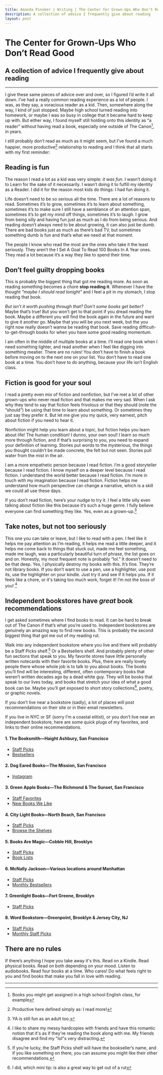 ```yaml
---
title: Amanda Pinsker | Writing | The Center for Grown-Ups Who Don’t Read Good
description: A collection of advice I frequently give about reading
layout: post
---
```


# The Center for Grown-Ups Who Don’t Read Good
## A collection of advice I frequently give about reading

---

I give these same pieces of advice over and over, so I figured I’d write it all down. I’ve had a really common reading experience as a lot of people. I was, as they say, a voracious reader as a kid. Then, somewhere along the way, I kind of just stopped. Maybe high school turned reading into homework, or maybe I was so busy in college that it became hard to keep up with. But either way, I found myself still holding onto this identity as “a reader” without having read a book, especially one outside of The Canon[^1], in years.

I still probably don’t read as much as it might seem, but I’ve found a much happier, more productive[^2] relationship to reading and I think that all starts with my first reminder:


## Reading is fun
The reason I read a lot as a kid was very simple: ​*it was fun*. I wasn’t doing it to Learn for the sake of it necessarily. I wasn’t doing it to fulfill my identity as a Reader.  I did it for the reason most kids do things: I had fun doing it.

Life doesn’t need to be so serious all the time. There are a lot of reasons to read. Sometimes it’s to grow, sometimes it’s to learn about something, sometimes it’s to make sure I still have a semblance of an attention span, sometimes it’s to get my mind off things, sometimes it’s to laugh. I grow from being silly and having fun just as much as I do from being serious. And reading doesn’t always need to be about growing, it can also just be dumb. There are bad books just as much as there’s bad TV, but sometimes something dumb is fun and that’s what we need at that moment.

The people I know who read the most are the ones who take it the least seriously. They aren’t the I Set A Goal To Read 100 Books In A Year ones. They read a lot because it’s a way they like to spend their time.


## Don’t feel guilty dropping books
This is probably the biggest thing that got me reading more. As soon as reading something becomes a chore ​**stop reading it**​. Whenever I have the thought *"maybe I should read tonight"* and I feel a pit in my stomach, I stop reading that book.

*But isn’t it worth pushing through that? Don’t some books get better?* Maybe that’s true! But you won’t get to that point if you dread reading the book. Maybe a different you will find the book again in the future and want to give it another go. Maybe that you will be you next week, but the you right now really doesn’t wanna be reading that book. Save reading difficult-to-get-through books for when you have some good reading momentum.

I am often in the middle of multiple books at a time. I’ll read one book when I need something lighter, and read another when I feel like digging into something meatier. There are no rules! You don’t have to finish a book before moving on to the next one on your list. You don’t have to read one book at a time. You don’t *have* to do anything, because your life isn’t English class.


## Fiction is good for your soul
I read a pretty even mix of fiction and nonfiction, but I’ve met a lot of other grown-ups who never read fiction and that makes me very sad. When I ask why they tend to say that fiction feels frivolous or that they should (note the “should”) be using that time to learn about something. Or sometimes they just say they prefer it. But let me give you my quick, very earnest, pitch about fiction if you need to hear it.

Nonfiction might help you learn about a topic, but fiction helps you learn about life! The human condition! I dunno, your own soul! I learn so much more through fiction, and if that’s surprising to you, you need to expand your definition of learning. Stories put words to the mysterious, the things you thought couldn’t be made concrete, the felt but not seen. Stories pull water from the mist in the air.

I am a more empathetic person because I read fiction. I’m a good storyteller because I read fiction. I know myself on a deeper level because I read fiction. I understand the world better because I read fiction. I’m more in touch with my imagination because I read fiction. Fiction helps me understand how much perspective can change a narrative, which is a skill we could all use these days.

If you don’t read fiction, here’s your nudge to try it. I feel a little silly even talking about fiction like this because it’s such a huge genre. I fully believe everyone can find something they like. Yes, even as a grown-up.[^3]


## Take notes, but not too seriously
This one you can take or leave, but I like to read with a pen. I feel like it helps me pay attention as I’m reading, it helps me read a little deeper, and it helps me come back to things that stuck out, made me feel something, made me laugh, was a particularly beautiful turn of phrase, the list goes on and on. Honestly, my most frequent note is probably “lol.” It doesn’t need to be that deep. Yes, I physically destroy my books with this. It’s fine. They’re not library books. If you don’t want to use a pen, use a highlighter, use post its, use the highlighter on your kindle. Just try it and see if it helps you. If it feels like a chore, or it's taking too much work, forget it! I’m not the boss of you! [^4]



## Independent bookstores have _great_ book recommendations
I get asked sometimes where I find books to read. It can be hard to break out of The Canon if that’s what you’re used to. Independent bookstores are genuinely an amazing way to find new books. This is probably the second biggest thing that got me out of my reading rut.

Walk into any independent bookstore where you live and there will probably be a Staff Picks shelf.[^5] Or a Bestsellers shelf. And probably plenty of other fun sections that speak to you. My favorite stores have little personally written notecards with their favorite books. Plus, there are really lovely people there whose whole job is to talk to you about books. The books you’ll find will be interesting, different, often contemporary books that weren’t written decades ago by a dead white guy. They will be books that speak to our lives today, and books that stretch your idea of what a good book can be. Maybe you’ll get exposed to short story collections[^6], poetry, or graphic novels.

If you don’t live near a bookstore (sadly), a lot of places will post recommendations on their site or in their email newsletters.

If you live in NYC or SF (sorry I’m a coastal elitist), or you don’t live near an independent bookstore, here are some quick plugs of my favorites, and links to their online recommendations.

#### **1. The Booksmith**—Haight Ashbury, San Francisco  
  - [Staff Picks](https://www.booksmith.com/BSF)
  - [Bestsellers](https://www.booksmith.com/BST)

#### **2. Dog Eared Books**—The Mission, San Francisco
  - [Instagram](https://www.instagram.com/dogearedvalencia/?hl=en)

#### **3. Green Apple Books**—The Richmond & The Sunset, San Francisco
  - [Staff Favorites](https://www.greenapplebooks.com/staff-faves1)
  - [New Books We Like](https://www.greenapplebooks.com/new-books-we-like)

#### **4. City Light Books**—North Beach, San Francisco
  - [Staff Picks](https://citylights.com/staff-picks/)
  - [Browse the Shelves](https://citylights.com/bookstore/browse-our-shelves/)

#### **5. Books Are Magic**—Cobble Hill, Brooklyn
  - [Staff Picks](https://booksaremagic.net/staff-picks)
  - [Book Lists](https://booksaremagic.net/browse/book-lists)

#### **6. McNally Jackson**—Various locations around Manhattan
  - [Staff Picks](https://www.mcnallyjackson.com/new-staff-picks)
  - [Monthly Bestsellers](https://www.mcnallyjackson.com/monthly-bestsellers)

#### **7. Greenlight Books**—Fort Greene, Brooklyn
  - [Staff Picks](https://www.greenlightbookstore.com/staffpicks)

#### **8. Word Bookstore**—Greenpoint, Brooklyn & Jersey City, NJ
  - [Staff Picks](https://shop.wordbookstores.com/staffpicks)
  - [Monthly Staff Picks](https://shop.wordbookstores.com/march-staff-picks)


## There are no rules
If there’s anything I hope you take away it's this. Read on a Kindle. Read physical books. Read on both depending on your mood. Listen to audiobooks. Read four books at a time. Who cares! Do what feels right to you and find books that make you fall in love with reading.

---

[^1]: Books you might get assigned in a high school English class, for example
[^2]: Productive here defined simply as: I read more!
[^3]: YA is still fun as an adult too.
[^4]: I like to share my messy hardcopies with friends and have this romantic notion that it's as if they're reading the book along with me. My friends disagree and find my "lol"s very distracting.
[^5]: If you’re lucky, the Staff Picks shelf will have the bookseller’s name, and if you like something on there, you can assume you might like their other recommendations.
[^6]: I did, which mini tip: is also a great way to get out of a rut
